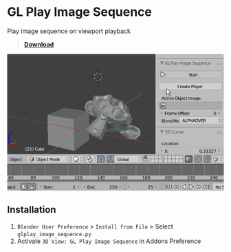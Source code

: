 # GL Play Image Sequence

Play image sequence on viewport playback

> [**Download**](https://raw.githubusercontent.com/a-nakanosora/Blender-Small-Addons/master/glplay_image_sequence/glplay_image_sequence.py)

![image](./doc/a.gif)

## Installation
1. `Blender User Preference` > `Install from File` > Select `glplay_image_sequence.py`
2. Activate `3D View: GL Play Image Sequence` in Addons Preference
